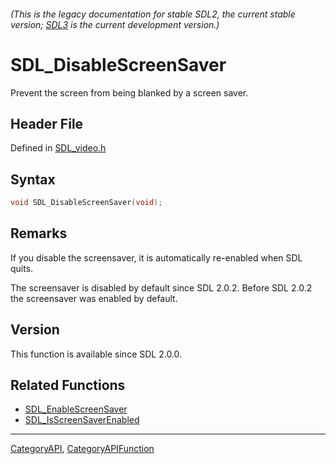 ###### (This is the legacy documentation for stable SDL2, the current stable version; [SDL3](https://wiki.libsdl.org/SDL3/) is the current development version.)
# SDL_DisableScreenSaver

Prevent the screen from being blanked by a screen saver.

## Header File

Defined in [SDL_video.h](https://github.com/libsdl-org/SDL/blob/SDL2/include/SDL_video.h)

## Syntax

```c
void SDL_DisableScreenSaver(void);

```

## Remarks

If you disable the screensaver, it is automatically re-enabled when SDL
quits.

The screensaver is disabled by default since SDL 2.0.2. Before SDL 2.0.2
the screensaver was enabled by default.

## Version

This function is available since SDL 2.0.0.

## Related Functions

* [SDL_EnableScreenSaver](SDL_EnableScreenSaver)
* [SDL_IsScreenSaverEnabled](SDL_IsScreenSaverEnabled)

----
[CategoryAPI](CategoryAPI), [CategoryAPIFunction](CategoryAPIFunction)


